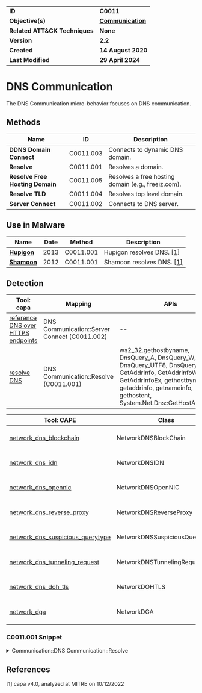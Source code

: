 <table>
<tr>
<td><b>ID</b></td>
<td><b>C0011</b></td>
</tr>
<tr>
<td><b>Objective(s)</b></td>
<td><b><a href="../communication">Communication</a></b></td>
</tr>
<tr>
<td><b>Related ATT&CK Techniques</b></td>
<td><b>None</b></td>
</tr>
<tr>
<td><b>Version</b></td>
<td><b>2.2</b></td>
</tr>
<tr>
<td><b>Created</b></td>
<td><b>14 August 2020</b></td>
</tr>
<tr>
<td><b>Last Modified</b></td>
<td><b>29 April 2024</b></td>
</tr>
</table>


# DNS Communication

The DNS Communication micro-behavior focuses on DNS communication. 

## Methods

|Name|ID|Description|
|---|---|---|
|**DDNS Domain Connect**|C0011.003|Connects to dynamic DNS domain.|
|**Resolve**|C0011.001|Resolves a domain.|
|**Resolve Free Hosting Domain**|C0011.005|Resolves a free hosting domain (e.g., freeiz.com).|
|**Resolve TLD**|C0011.004|Resolves top level domain.|
|**Server Connect**|C0011.002|Connects to DNS server.|

## Use in Malware

|Name|Date|Method|Description|
|---|---|---|---|
|[**Hupigon**](../../xample-malware/hupigon.md)|2013|C0011.001|Hupigon resolves DNS. [[1]](#1)|
|[**Shamoon**](../../xample-malware/shamoon.md)|2012|C0011.001|Shamoon resolves DNS. [[1]](#1)|

## Detection

|Tool: capa|Mapping|APIs|
|---|---|---|
|[reference DNS over HTTPS endpoints](https://github.com/mandiant/capa-rules/blob/master/communication/dns/reference-dns-over-https-endpoints.yml)|DNS Communication::Server Connect (C0011.002)|--|
|[resolve DNS](https://github.com/mandiant/capa-rules/blob/master/communication/dns/resolve-dns.yml)|DNS Communication::Resolve (C0011.001)|ws2_32.gethostbyname, DnsQuery_A, DnsQuery_W, DnsQuery_UTF8, DnsQueryEx, GetAddrInfo, GetAddrInfoW, GetAddrInfoEx, gethostbyname, getaddrinfo, getnameinfo, gethostent, System.Net.Dns::GetHostAddresses|

|Tool: CAPE|Class|Mapping|APIs|
|---|---|---|---|
|[network_dns_blockchain](https://github.com/CAPESandbox/community/tree/master/modules/signatures/windows/network_dns_suspicious.py)|NetworkDNSBlockChain|DNS Communication (C0011)|--|
|[network_dns_idn](https://github.com/CAPESandbox/community/tree/master/modules/signatures/windows/network_dns_suspicious.py)|NetworkDNSIDN|DNS Communication (C0011)|DnsQueryA|
|[network_dns_opennic](https://github.com/CAPESandbox/community/tree/master/modules/signatures/windows/network_dns_suspicious.py)|NetworkDNSOpenNIC|DNS Communication (C0011)|--|
|[network_dns_reverse_proxy](https://github.com/CAPESandbox/community/tree/master/modules/signatures/windows/network_dns_suspicious.py)|NetworkDNSReverseProxy|DNS Communication (C0011)|--|
|[network_dns_suspicious_querytype](https://github.com/CAPESandbox/community/tree/master/modules/signatures/windows/network_dns_suspicious.py)|NetworkDNSSuspiciousQueryType|DNS Communication (C0011)|DnsQueryA|
|[network_dns_tunneling_request](https://github.com/CAPESandbox/community/tree/master/modules/signatures/windows/network_dns_suspicious.py)|NetworkDNSTunnelingRequest|DNS Communication (C0011)|DnsQuery_A, DnsQuery_W|
|[network_dns_doh_tls](https://github.com/CAPESandbox/community/tree/master/modules/signatures/windows/network_dns_suspicious.py)|NetworkDOHTLS|DNS Communication (C0011)|--|
|[network_dga](https://github.com/CAPESandbox/community/tree/master/modules/signatures/all/network_dga.py)|NetworkDGA|DNS Communication (C0011)| --|

### C0011.001 Snippet
<details>
<summary> Communication::DNS Communication::Resolve </summary>
SHA256: 000b535ab2a4fec86e2d8254f8ed65c6ebd37309ed68692c929f8f93a99233f6
Location: 0x472CD3
<pre>
push    ebx     ; hostname to perform DNS lookup for
call    WSOCK32.DLL::gethostbyname      ; Windows function which will retrieve an object representing the specified host
</pre>
</details>

## References

<a name="1">[1]</a> capa v4.0, analyzed at MITRE on 10/12/2022

